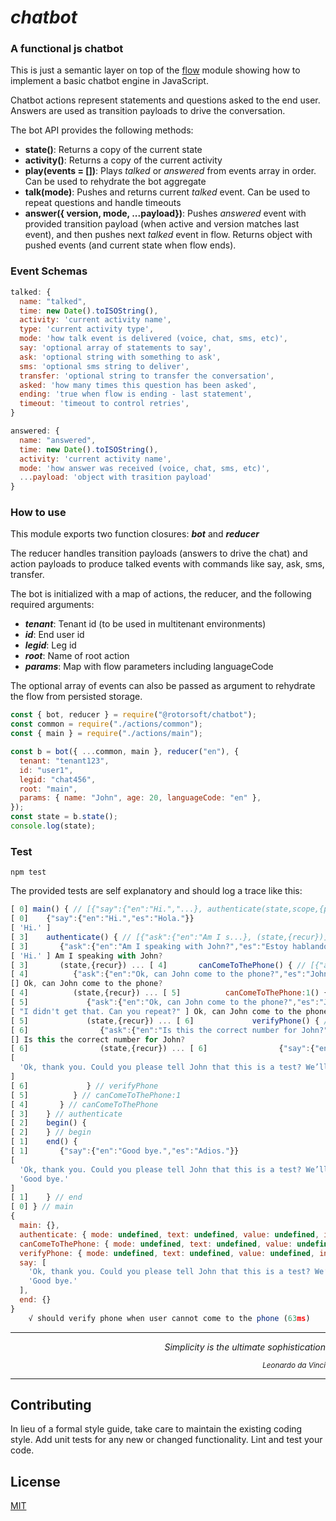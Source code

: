 # _chatbot_

### A functional js chatbot

This is just a semantic layer on top of the [flow](https://www.npmjs.com/package/@rotorsoft/flow) module showing how to implement a basic chatbot engine in JavaScript.

Chatbot actions represent statements and questions asked to the end user. Answers are used as transition payloads to drive the conversation.

The bot API provides the following methods:

- **state()**: Returns a copy of the current state
- **activity()**: Returns a copy of the current activity
- **play(events = [])**: Plays _talked_ or _answered_ from events array in order. Can be used to rehydrate the bot aggregate
- **talk(mode)**: Pushes and returns current _talked_ event. Can be used to repeat questions and handle timeouts
- **answer({ version, mode, ...payload})**: Pushes _answered_ event with provided transition payload (when active and version matches last event), and then pushes next _talked_ event in flow. Returns object with pushed events (and current state when flow ends).

### Event Schemas

```javascript
talked: {
  name: "talked",
  time: new Date().toISOString(),
  activity: 'current activity name',
  type: 'current activity type',
  mode: 'how talk event is delivered (voice, chat, sms, etc)',
  say: 'optional array of statements to say',
  ask: 'optional string with something to ask',
  sms: 'optional sms string to deliver',
  transfer: 'optional string to transfer the conversation',
  asked: 'how many times this question has been asked',
  ending: 'true when flow is ending - last statement',
  timeout: 'timeout to control retries',
}

answered: {
  name: "answered",
  time: new Date().toISOString(),
  activity: 'current activity name',
  mode: 'how answer was received (voice, chat, sms, etc)',
  ...payload: 'object with trasition payload'
}
```

### How to use

This module exports two function closures: **_bot_** and **_reducer_**

The reducer handles transition payloads (answers to drive the chat) and action payloads to produce talked events with commands like say, ask, sms, transfer.

The bot is initialized with a map of actions, the reducer, and the following required arguments:

- **_tenant_**: Tenant id (to be used in multitenant environments)
- **_id_**: End user id
- **_legid_**: Leg id
- **_root_**: Name of root action
- **_params_**: Map with flow parameters including languageCode

The optional array of events can also be passed as argument to rehydrate the flow from persisted storage.

```javascript
const { bot, reducer } = require("@rotorsoft/chatbot");
const common = require("./actions/common");
const { main } = require("./actions/main");

const b = bot({ ...common, main }, reducer("en"), {
  tenant: "tenant123",
  id: "user1",
  legid: "chat456",
  root: "main",
  params: { name: "John", age: 20, languageCode: "en" },
});
const state = b.state();
console.log(state);
```

### Test

```
npm test
```

The provided tests are self explanatory and should log a trace like this:

```javascript
[ 0] main() { // [{"say":{"en":"Hi.","...}, authenticate(state,scope,{params}), begin({authenticate={}}), end()]
[ 0]    {"say":{"en":"Hi.","es":"Hola."}}
[ 'Hi.' ]
[ 3]    authenticate() { // [{"ask":{"en":"Am I s...}, (state,{recur})]
[ 3]       {"ask":{"en":"Am I speaking with John?","es":"Estoy hablando con John?"}}
[ 'Hi.' ] Am I speaking with John?
[ 3]       (state,{recur}) ... [ 4]       canComeToThePhone() { // [{"ask":{"en":"Ok, ca...}, (state,{recur})]
[ 4]          {"ask":{"en":"Ok, can John come to the phone?","es":"John puede venir al telefono?"}}
[] Ok, can John come to the phone?
[ 4]          (state,{recur}) ... [ 5]          canComeToThePhone:1() { // [{"ask":{"en":"Ok, ca...}, (state,{recur})]
[ 5]             {"ask":{"en":"Ok, can John come to the phone?","es":"John puede venir al telefono?"}}
[ "I didn't get that. Can you repeat?" ] Ok, can John come to the phone?
[ 5]             (state,{recur}) ... [ 6]             verifyPhone() { // [{"ask":{"en":"Is thi...}, (state,{recur})]
[ 6]                {"ask":{"en":"Is this the correct number for John?","es":"Es este el numero correcto para hablar con John?"}}
[] Is this the correct number for John?
[ 6]                (state,{recur}) ... [ 6]                {"say":{"en":"Ok, thank you. Could you please tell John that this is a test? We’ll try calling back at a later time.","es":"Ok, gracias. Le prodria decir a John que this is a test? Llamaremos en otra ...}
[
  'Ok, thank you. Could you please tell John that this is a test? We’ll try calling back at a later time.'
]
[ 6]             } // verifyPhone
[ 5]          } // canComeToThePhone:1
[ 4]       } // canComeToThePhone
[ 3]    } // authenticate
[ 2]    begin() {
[ 2]    } // begin
[ 1]    end() {
[ 1]       {"say":{"en":"Good bye.","es":"Adios."}}
[
  'Ok, thank you. Could you please tell John that this is a test? We’ll try calling back at a later time.',
  'Good bye.'
]
[ 1]    } // end
[ 0] } // main
{
  main: {},
  authenticate: { mode: undefined, text: undefined, value: undefined, intent: 'no' },
  canComeToThePhone: { mode: undefined, text: undefined, value: undefined, intent: 'no' },
  verifyPhone: { mode: undefined, text: undefined, value: undefined, intent: 'yes' },
  say: [
    'Ok, thank you. Could you please tell John that this is a test? We’ll try calling back at a later time.',
    'Good bye.'
  ],
  end: {}
}
    √ should verify phone when user cannot come to the phone (63ms)
```

---

<div align="right">
 <i>Simplicity is the ultimate sophistication</i>

<small><i>Leonardo da Vinci</i></small>

</div>

---

## Contributing

In lieu of a formal style guide, take care to maintain the existing coding style. Add unit tests for any new or changed functionality. Lint and test your code.

## License

[MIT](https://choosealicense.com/licenses/mit/)
